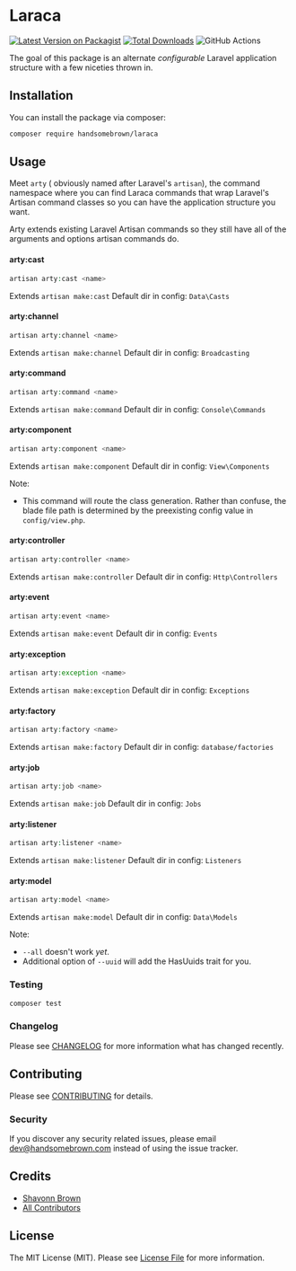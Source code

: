 # Laraca

[![Latest Version on Packagist](https://img.shields.io/packagist/v/handsomebrown/laraca.svg?style=flat-square)](https://packagist.org/packages/handsomebrown/laraca)
[![Total Downloads](https://img.shields.io/packagist/dt/handsomebrown/laraca.svg?style=flat-square)](https://packagist.org/packages/handsomebrown/laraca)
![GitHub Actions](https://github.com/handsomebrown/laraca/actions/workflows/main.yml/badge.svg)

The goal of this package is an alternate _configurable_ Laravel application structure with a few niceties thrown in.

## Installation

You can install the package via composer:

```bash
composer require handsomebrown/laraca
```

## Usage

Meet `arty` ( obviously named after Laravel's `artisan`), the command namespace where you can find Laraca commands that wrap Laravel's Artisan command classes so you can have the application structure you want.

Arty extends existing Laravel Artisan commands so they still have all of the arguments and options artisan commands do.

#### arty:cast

```php
artisan arty:cast <name>
```

Extends `artisan make:cast`
Default dir in config: `Data\Casts`

#### arty:channel

```php
artisan arty:channel <name>
```

Extends `artisan make:channel`
Default dir in config: `Broadcasting`

#### arty:command

```php
artisan arty:command <name>
```

Extends `artisan make:command`
Default dir in config: `Console\Commands`

#### arty:component

```php
artisan arty:component <name>
```

Extends `artisan make:component`
Default dir in config: `View\Components`

Note:

- This command will route the class generation. Rather than confuse, the blade file path is determined by the preexisting config value in `config/view.php`.

#### arty:controller

```php
artisan arty:controller <name>
```

Extends `artisan make:controller`
Default dir in config: `Http\Controllers`

#### arty:event

```php
artisan arty:event <name>
```

Extends `artisan make:event`
Default dir in config: `Events`

#### arty:exception

```php
artisan arty:exception <name>
```

Extends `artisan make:exception`
Default dir in config: `Exceptions`

#### arty:factory

```php
artisan arty:factory <name>
```

Extends `artisan make:factory`
Default dir in config: `database/factories`

#### arty:job

```php
artisan arty:job <name>
```

Extends `artisan make:job`
Default dir in config: `Jobs`

#### arty:listener

```php
artisan arty:listener <name>
```

Extends `artisan make:listener`
Default dir in config: `Listeners`

#### arty:model

```php
artisan arty:model <name>
```

Extends `artisan make:model`
Default dir in config: `Data\Models`

Note:

- `--all` doesn't work _yet_.
- Additional option of `--uuid` will add the HasUuids trait for you.

### Testing

```bash
composer test
```

### Changelog

Please see [CHANGELOG](CHANGELOG.md) for more information what has changed recently.

## Contributing

Please see [CONTRIBUTING](CONTRIBUTING.md) for details.

### Security

If you discover any security related issues, please email dev@handsomebrown.com instead of using the issue tracker.

## Credits

- [Shavonn Brown](https://github.com/handsomebrown)
- [All Contributors](../../contributors)

## License

The MIT License (MIT). Please see [License File](LICENSE.md) for more information.
